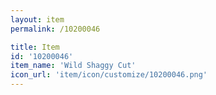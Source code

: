 ```yaml
---
layout: item
permalink: /10200046

title: Item
id: '10200046'
item_name: 'Wild Shaggy Cut'
icon_url: 'item/icon/customize/10200046.png'
---
```

